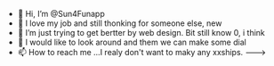 - 👋 Hi, I’m @Sun4Funapp
- 👀 I love my job and still thonking for someone else, new
- 🌱 I’m just trying to get bertter by web design. Bit still know 0, i think
- 💞️ I would like to look around and them we can make some dial
- 📫 How to reach me ...I realy don't want to maky any xxships.
--->
